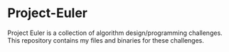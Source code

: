 # Project-Euler
Project Euler is a collection of algorithm design/programming challenges. This repository contains my files and binaries for these challenges.
